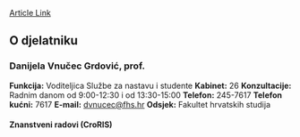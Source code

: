 [Article Link](https://www.fhs.hr/djelatnik/danijela.vnucec_grdovic)

## O djelatniku
###  Danijela Vnučec Grdović, prof. 
**Funkcija:**
Voditeljica Službe za nastavu i studente 
**Kabinet:**
26
**Konzultacije:**
Radnim danom od 9:00-12:30 i od 13:30-15:00
**Telefon:**
245-7617
**Telefon kućni:**
7617
**E-mail:**
[dvnucec@fhs.hr](javascript:startMail\('iqharp@pus.feu'\);)
**Odsjek:**
Fakultet hrvatskih studija 
#### Znanstveni radovi (CroRIS)
